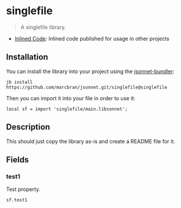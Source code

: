 # singlefile

> A singlefile library.

- [Inlined Code](https://github.com/marcbran/jsonnet/blob/singlefile/singlefile/main.libsonnet): Inlined code published for usage in other projects

## Installation

You can install the library into your project using the [jsonnet-bundler](https://github.com/jsonnet-bundler/jsonnet-bundler):

```shell
jb install https://github.com/marcbran/jsonnet.git/singlefile@singlefile
```

Then you can import it into your file in order to use it:

```jsonnet
local sf = import 'singlefile/main.libsonnet';
```

## Description

This should just copy the library as-is and create a README file for it.

## Fields

### test1

Test property.

```jsonnet
sf.test1
```

